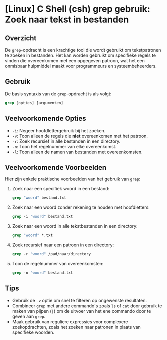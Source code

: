 # [Linux] C Shell (csh) grep gebruik: Zoek naar tekst in bestanden

## Overzicht
De `grep`-opdracht is een krachtige tool die wordt gebruikt om tekstpatronen te zoeken in bestanden. Het kan worden gebruikt om specifieke regels te vinden die overeenkomen met een opgegeven patroon, wat het een onmisbaar hulpmiddel maakt voor programmeurs en systeembeheerders.

## Gebruik
De basis syntaxis van de `grep`-opdracht is als volgt:

```csh
grep [opties] [argumenten]
```

## Veelvoorkomende Opties
- `-i`: Negeer hoofdlettergebruik bij het zoeken.
- `-v`: Toon alleen de regels die **niet** overeenkomen met het patroon.
- `-r`: Zoek recursief in alle bestanden in een directory.
- `-n`: Toon het regelnummer van elke overeenkomst.
- `-l`: Toon alleen de namen van bestanden met overeenkomsten.

## Veelvoorkomende Voorbeelden
Hier zijn enkele praktische voorbeelden van het gebruik van `grep`:

1. Zoek naar een specifiek woord in een bestand:
   ```csh
   grep "woord" bestand.txt
   ```

2. Zoek naar een woord zonder rekening te houden met hoofdletters:
   ```csh
   grep -i "woord" bestand.txt
   ```

3. Zoek naar een woord in alle tekstbestanden in een directory:
   ```csh
   grep "woord" *.txt
   ```

4. Zoek recursief naar een patroon in een directory:
   ```csh
   grep -r "woord" /pad/naar/directory
   ```

5. Toon de regelnummer van overeenkomsten:
   ```csh
   grep -n "woord" bestand.txt
   ```

## Tips
- Gebruik de `-v` optie om snel te filteren op ongewenste resultaten.
- Combineer `grep` met andere commando's zoals `ls` of `cat` door gebruik te maken van pijpen (`|`) om de uitvoer van het ene commando door te geven aan `grep`.
- Maak gebruik van reguliere expressies voor complexere zoekopdrachten, zoals het zoeken naar patronen in plaats van specifieke woorden.